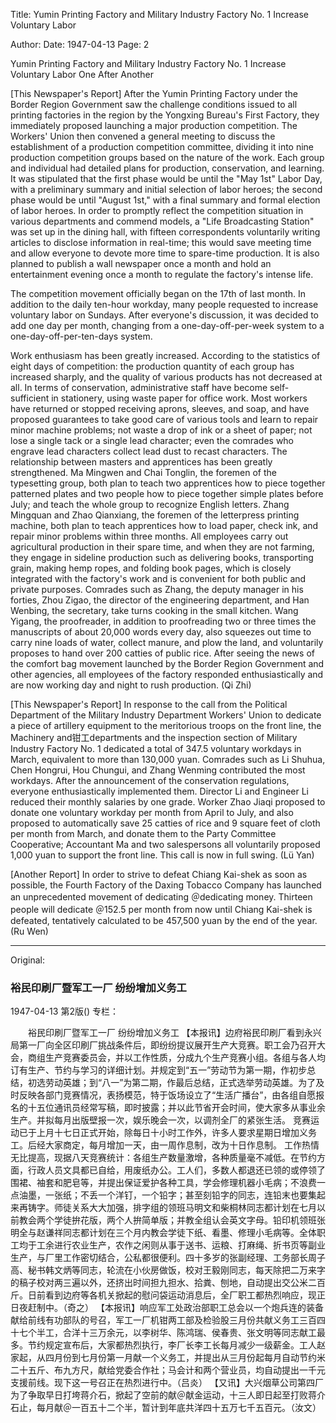 Title: Yumin Printing Factory and Military Industry Factory No. 1 Increase Voluntary Labor

Author: 
Date: 1947-04-13
Page: 2

Yumin Printing Factory and Military Industry Factory No. 1
Increase Voluntary Labor One After Another

[This Newspaper's Report] After the Yumin Printing Factory under the Border Region Government saw the challenge conditions issued to all printing factories in the region by the Yongxing Bureau's First Factory, they immediately proposed launching a major production competition. The Workers' Union then convened a general meeting to discuss the establishment of a production competition committee, dividing it into nine production competition groups based on the nature of the work. Each group and individual had detailed plans for production, conservation, and learning. It was stipulated that the first phase would be until the "May 1st" Labor Day, with a preliminary summary and initial selection of labor heroes; the second phase would be until "August 1st," with a final summary and formal election of labor heroes. In order to promptly reflect the competition situation in various departments and commend models, a "Life Broadcasting Station" was set up in the dining hall, with fifteen correspondents voluntarily writing articles to disclose information in real-time; this would save meeting time and allow everyone to devote more time to spare-time production. It is also planned to publish a wall newspaper once a month and hold an entertainment evening once a month to regulate the factory's intense life.

The competition movement officially began on the 17th of last month. In addition to the daily ten-hour workday, many people requested to increase voluntary labor on Sundays. After everyone's discussion, it was decided to add one day per month, changing from a one-day-off-per-week system to a one-day-off-per-ten-days system.

Work enthusiasm has been greatly increased. According to the statistics of eight days of competition: the production quantity of each group has increased sharply, and the quality of various products has not decreased at all. In terms of conservation, administrative staff have become self-sufficient in stationery, using waste paper for office work. Most workers have returned or stopped receiving aprons, sleeves, and soap, and have proposed guarantees to take good care of various tools and learn to repair minor machine problems; not waste a drop of ink or a sheet of paper; not lose a single tack or a single lead character; even the comrades who engrave lead characters collect lead dust to recast characters. The relationship between masters and apprentices has been greatly strengthened. Ma Mingwen and Chai Tonglin, the foremen of the typesetting group, both plan to teach two apprentices how to piece together patterned plates and two people how to piece together simple plates before July; and teach the whole group to recognize English letters. Zhang Mingquan and Zhao Qianxiang, the foremen of the letterpress printing machine, both plan to teach apprentices how to load paper, check ink, and repair minor problems within three months. All employees carry out agricultural production in their spare time, and when they are not farming, they engage in sideline production such as delivering books, transporting grain, making hemp ropes, and folding book pages, which is closely integrated with the factory's work and is convenient for both public and private purposes. Comrades such as Zhang, the deputy manager in his forties, Zhou Zigao, the director of the engineering department, and Han Wenbing, the secretary, take turns cooking in the small kitchen. Wang Yigang, the proofreader, in addition to proofreading two or three times the manuscripts of about 20,000 words every day, also squeezes out time to carry nine loads of water, collect manure, and plow the land, and voluntarily proposes to hand over 200 catties of public rice. After seeing the news of the comfort bag movement launched by the Border Region Government and other agencies, all employees of the factory responded enthusiastically and are now working day and night to rush production. (Qi Zhi)

[This Newspaper's Report] In response to the call from the Political Department of the Military Industry Department Workers' Union to dedicate a piece of artillery equipment to the meritorious troops on the front line, the Machinery and钳工departments and the inspection section of Military Industry Factory No. 1 dedicated a total of 347.5 voluntary workdays in March, equivalent to more than 130,000 yuan. Comrades such as Li Shuhua, Chen Hongrui, Hou Chungui, and Zhang Wenming contributed the most workdays. After the announcement of the conservation regulations, everyone enthusiastically implemented them. Director Li and Engineer Li reduced their monthly salaries by one grade. Worker Zhao Jiaqi proposed to donate one voluntary workday per month from April to July, and also proposed to automatically save 25 catties of rice and 9 square feet of cloth per month from March, and donate them to the Party Committee Cooperative; Accountant Ma and two salespersons all voluntarily proposed 1,000 yuan to support the front line. This call is now in full swing. (Lü Yan)

[Another Report] In order to strive to defeat Chiang Kai-shek as soon as possible, the Fourth Factory of the Daxing Tobacco Company has launched an unprecedented movement of dedicating ＠dedicating money. Thirteen people will dedicate ＠152.5 per month from now until Chiang Kai-shek is defeated, tentatively calculated to be 457,500 yuan by the end of the year. (Ru Wen)



<hr /> 

Original: 


### 裕民印刷厂暨军工一厂  纷纷增加义务工

1947-04-13
第2版()
专栏：

　　裕民印刷厂暨军工一厂
    纷纷增加义务工
    【本报讯】边府裕民印刷厂看到永兴局第一厂向全区印刷厂挑战条件后，即纷纷提议展开生产大竞赛。职工会乃召开大会，商组生产竞赛委员会，并以工作性质，分成九个生产竞赛小组。各组与各人均订有生产、节约与学习的详细计划。并规定到“五一”劳动节为第一期，作初步总结，初选劳动英雄；到“八一”为第二期，作最后总结，正式选举劳动英雄。为了及时反映各部门竞赛情况，表扬模范，特于饭场设立了“生活广播台”，由各组自愿报名的十五位通讯员经常写稿，即时披露；并以此节省开会时间，使大家多从事业余生产。并拟每月出版壁报一次，娱乐晚会一次，以调剂全厂的紧张生活。
    竞赛运动已于上月十七日正式开始，除每日十小时工作外，许多人要求星期日增加义务工。后经大家商定，每月增加一天，由一周作息制，改为十日作息制。
    工作热情无比提高，现据八天竞赛统计：各组生产数量激增，各种质量毫不减低。在节约方面，行政人员文具都已自给，用废纸办公。工人们，多数人都退还已领的或停领了围裙、袖套和肥皂等，并提出保证爱护各种工具，学会修理机器小毛病；不浪费一点油墨，一张纸；不丢一个洋钉，一个铅字；甚至刻铅字的同志，连铅末也要集起来再铸字。师徒关系大大加强，排字组的领班马明文和柴桐林同志都计划在七月以前教会两个学徒拚花版，两个人拚简单版；并教全组认会英文字母。铅印机领班张明全与赵谦祥同志都计划在三个月内教会学徒下纸、看墨、修理小毛病等。全体职工均于工余进行农业生产，农作之闲则从事于送书、运粮、打麻绳、折书页等副业生产，与厂里工作密切结合，公私都很便利。四十多岁的张副经理、工务部长周子高、秘书韩文炳等同志，轮流在小伙房做饭，校对王毅刚同志，每天除把二万来字的稿子校对两三遍以外，还挤出时间担九担水、拾粪、刨地，自动提出交公米二百斤。日前看到边府等各机关掀起的慰问袋运动消息后，全厂职工都热烈响应，现正日夜赶制中。（奇之）
    【本报讯】响应军工处政治部职工总会以一个炮兵连的装备献给前线有功部队的号召，军工一厂机钳两工部及检验股三月份共献义务工三百四十七个半工，合洋十三万余元，以李树华、陈鸿瑞、侯春贵、张文明等同志献工最多。节约规定宣布后，大家都热烈执行，李厂长李工长每月减少一级薪金。工人赵家起，从四月份到七月份第一月献一个义务工，并提出从三月份起每月自动节约米二十五斤、布九方尺，献给党委合作社；马会计和两个营业员，均自动提出一千元支援前线。现下这一号召正在热烈进行中。（吕炎）
    【又讯】大兴烟草公司第四厂为了争取早日打垮蒋介石，掀起了空前的献＠献金运动，十三人即日起至打败蒋介石止，每月献＠一百五十二个半，暂计到年底共洋四十五万七千五百元。（汝文）
